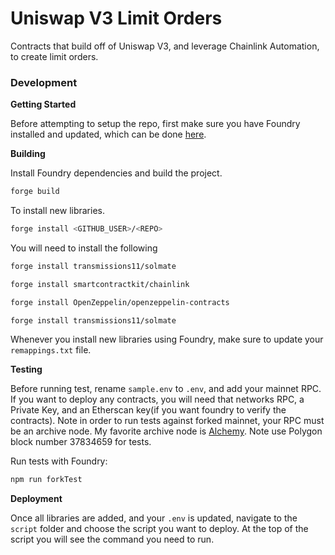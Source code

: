 # Uniswap V3 Limit Orders

Contracts that build off of Uniswap V3, and leverage Chainlink Automation, to create limit orders.

### Development

**Getting Started**

Before attempting to setup the repo, first make sure you have Foundry installed and updated, which can be done [here](https://github.com/foundry-rs/foundry#installation).

**Building**

Install Foundry dependencies and build the project.

```bash
forge build
```

To install new libraries.

```bash
forge install <GITHUB_USER>/<REPO>
```

You will need to install the following

```bash
forge install transmissions11/solmate
```

```bash
forge install smartcontractkit/chainlink
```

```bash
forge install OpenZeppelin/openzeppelin-contracts
```

```bash
forge install transmissions11/solmate
```

Whenever you install new libraries using Foundry, make sure to update your `remappings.txt` file.

**Testing**

Before running test, rename `sample.env` to `.env`, and add your mainnet RPC. If you want to deploy any contracts, you will need that networks RPC, a Private Key, and an Etherscan key(if you want foundry to verify the contracts).
Note in order to run tests against forked mainnet, your RPC must be an archive node. My favorite archive node is [Alchemy](https://www.alchemy.com). Note use Polygon block number 37834659 for tests.

Run tests with Foundry:

```bash
npm run forkTest
```

**Deployment**

Once all libraries are added, and your `.env` is updated, navigate to the `script` folder and choose the script you want to deploy.
At the top of the script you will see the command you need to run.
